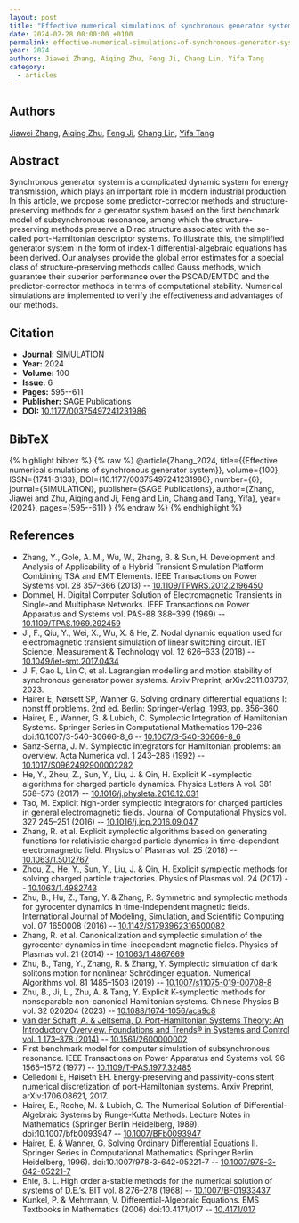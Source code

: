 ```yaml
---
layout: post
title: "Effective numerical simulations of synchronous generator system"
date: 2024-02-28 00:00:00 +0100
permalink: effective-numerical-simulations-of-synchronous-generator-system
year: 2024
authors: Jiawei Zhang, Aiqing Zhu, Feng Ji, Chang Lin, Yifa Tang
category:
  - articles
---
```

 
## Authors
[Jiawei Zhang](authors/jiawei_zhang), [Aiqing Zhu](authors/aiqing_zhu), [Feng Ji](authors/feng_ji), [Chang Lin](authors/chang_lin), [Yifa Tang](authors/yifa_tang)
 
## Abstract
 Synchronous generator system is a complicated dynamic system for energy transmission, which plays an important role in modern industrial production. In this article, we propose some predictor-corrector methods and structure-preserving methods for a generator system based on the first benchmark model of subsynchronous resonance, among which the structure-preserving methods preserve a Dirac structure associated with the so-called port-Hamiltonian descriptor systems. To illustrate this, the simplified generator system in the form of index-1 differential-algebraic equations has been derived. Our analyses provide the global error estimates for a special class of structure-preserving methods called Gauss methods, which guarantee their superior performance over the PSCAD/EMTDC and the predictor-corrector methods in terms of computational stability. Numerical simulations are implemented to verify the effectiveness and advantages of our methods. 
 
## Citation
- **Journal:** SIMULATION
- **Year:** 2024
- **Volume:** 100
- **Issue:** 6
- **Pages:** 595--611
- **Publisher:** SAGE Publications
- **DOI:** [10.1177/00375497241231986](https://doi.org/10.1177/00375497241231986)
 
## BibTeX
{% highlight bibtex %}
{% raw %}
@article{Zhang_2024,
  title={{Effective numerical simulations of synchronous generator system}},
  volume={100},
  ISSN={1741-3133},
  DOI={10.1177/00375497241231986},
  number={6},
  journal={SIMULATION},
  publisher={SAGE Publications},
  author={Zhang, Jiawei and Zhu, Aiqing and Ji, Feng and Lin, Chang and Tang, Yifa},
  year={2024},
  pages={595--611}
}
{% endraw %}
{% endhighlight %}
 
## References
- Zhang, Y., Gole, A. M., Wu, W., Zhang, B. & Sun, H. Development and Analysis of Applicability of a Hybrid Transient Simulation Platform Combining TSA and EMT Elements. IEEE Transactions on Power Systems vol. 28 357–366 (2013) -- [10.1109/TPWRS.2012.2196450](https://doi.org/10.1109/TPWRS.2012.2196450)
- Dommel, H. Digital Computer Solution of Electromagnetic Transients in Single-and Multiphase Networks. IEEE Transactions on Power Apparatus and Systems vol. PAS-88 388–399 (1969) -- [10.1109/TPAS.1969.292459](https://doi.org/10.1109/TPAS.1969.292459)
- Ji, F., Qiu, Y., Wei, X., Wu, X. & He, Z. Nodal dynamic equation used for electromagnetic transient simulation of linear switching circuit. IET Science, Measurement &amp; Technology vol. 12 626–633 (2018) -- [10.1049/iet-smt.2017.0434](https://doi.org/10.1049/iet-smt.2017.0434)
- Ji F, Gao L, Lin C, et al. Lagrangian modelling and motion stability of synchronous generator power systems. Arxiv Preprint, arXiv:2311.03737, 2023.
- Hairer E, Nørsett SP, Wanner G. Solving ordinary differential equations I: nonstiff problems. 2nd ed. Berlin: Springer-Verlag, 1993, pp. 356–360.
- Hairer, E., Wanner, G. & Lubich, C. Symplectic Integration of Hamiltonian Systems. Springer Series in Computational Mathematics 179–236 doi:10.1007/3-540-30666-8_6 -- [10.1007/3-540-30666-8_6](https://doi.org/10.1007/3-540-30666-8_6)
- Sanz-Serna, J. M. Symplectic integrators for Hamiltonian problems: an overview. Acta Numerica vol. 1 243–286 (1992) -- [10.1017/S0962492900002282](https://doi.org/10.1017/S0962492900002282)
- He, Y., Zhou, Z., Sun, Y., Liu, J. & Qin, H. Explicit K -symplectic algorithms for charged particle dynamics. Physics Letters A vol. 381 568–573 (2017) -- [10.1016/j.physleta.2016.12.031](https://doi.org/10.1016/j.physleta.2016.12.031)
- Tao, M. Explicit high-order symplectic integrators for charged particles in general electromagnetic fields. Journal of Computational Physics vol. 327 245–251 (2016) -- [10.1016/j.jcp.2016.09.047](https://doi.org/10.1016/j.jcp.2016.09.047)
- Zhang, R. et al. Explicit symplectic algorithms based on generating functions for relativistic charged particle dynamics in time-dependent electromagnetic field. Physics of Plasmas vol. 25 (2018) -- [10.1063/1.5012767](https://doi.org/10.1063/1.5012767)
- Zhou, Z., He, Y., Sun, Y., Liu, J. & Qin, H. Explicit symplectic methods for solving charged particle trajectories. Physics of Plasmas vol. 24 (2017) -- [10.1063/1.4982743](https://doi.org/10.1063/1.4982743)
- Zhu, B., Hu, Z., Tang, Y. & Zhang, R. Symmetric and symplectic methods for gyrocenter dynamics in time-independent magnetic fields. International Journal of Modeling, Simulation, and Scientific Computing vol. 07 1650008 (2016) -- [10.1142/S1793962316500082](https://doi.org/10.1142/S1793962316500082)
- Zhang, R. et al. Canonicalization and symplectic simulation of the gyrocenter dynamics in time-independent magnetic fields. Physics of Plasmas vol. 21 (2014) -- [10.1063/1.4867669](https://doi.org/10.1063/1.4867669)
- Zhu, B., Tang, Y., Zhang, R. & Zhang, Y. Symplectic simulation of dark solitons motion for nonlinear Schrödinger equation. Numerical Algorithms vol. 81 1485–1503 (2019) -- [10.1007/s11075-019-00708-8](https://doi.org/10.1007/s11075-019-00708-8)
- Zhu, B., Ji, L., Zhu, A. & Tang, Y. Explicit K-symplectic methods for nonseparable non-canonical Hamiltonian systems. Chinese Physics B vol. 32 020204 (2023) -- [10.1088/1674-1056/aca9c8](https://doi.org/10.1088/1674-1056/aca9c8)
- [van der Schaft, A. & Jeltsema, D. Port-Hamiltonian Systems Theory: An Introductory Overview. Foundations and Trends® in Systems and Control vol. 1 173–378 (2014)](port-hamiltonian-systems-theory-an-introductory-overview-journal) -- [10.1561/2600000002](https://doi.org/10.1561/2600000002)
- First benchmark model for computer simulation of subsynchronous resonance. IEEE Transactions on Power Apparatus and Systems vol. 96 1565–1572 (1977) -- [10.1109/T-PAS.1977.32485](https://doi.org/10.1109/T-PAS.1977.32485)
- Celledoni E, Høiseth EH. Energy-preserving and passivity-consistent numerical discretization of port-Hamiltonian systems. Arxiv Preprint, arXiv:1706.08621, 2017.
- Hairer, E., Roche, M. & Lubich, C. The Numerical Solution of Differential-Algebraic Systems by Runge-Kutta Methods. Lecture Notes in Mathematics (Springer Berlin Heidelberg, 1989). doi:10.1007/bfb0093947 -- [10.1007/BFb0093947](https://doi.org/10.1007/BFb0093947)
- Hairer, E. & Wanner, G. Solving Ordinary Differential Equations II. Springer Series in Computational Mathematics (Springer Berlin Heidelberg, 1996). doi:10.1007/978-3-642-05221-7 -- [10.1007/978-3-642-05221-7](https://doi.org/10.1007/978-3-642-05221-7)
- Ehle, B. L. High order a-stable methods for the numerical solution of systems of D.E.’s. BIT vol. 8 276–278 (1968) -- [10.1007/BF01933437](https://doi.org/10.1007/BF01933437)
- Kunkel, P. & Mehrmann, V. Differential-Algebraic Equations. EMS Textbooks in Mathematics (2006) doi:10.4171/017 -- [10.4171/017](https://doi.org/10.4171/017)

